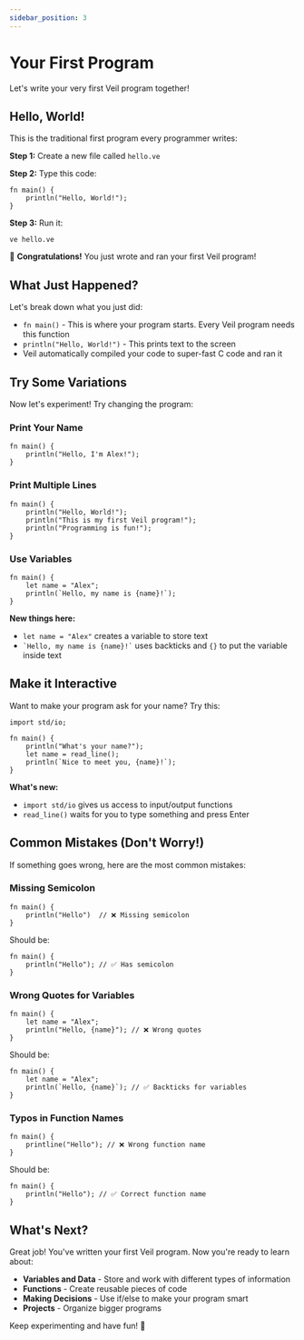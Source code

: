 ```yaml
---
sidebar_position: 3
---
```


# Your First Program

Let's write your very first Veil program together!

## Hello, World!

This is the traditional first program every programmer writes:

**Step 1:** Create a new file called `hello.ve`

**Step 2:** Type this code:

```veil
fn main() {
    println("Hello, World!");
}
```

**Step 3:** Run it:

```shell
ve hello.ve
```

🎉 **Congratulations!** You just wrote and ran your first Veil program!

## What Just Happened?

Let's break down what you just did:

- `fn main()` - This is where your program starts. Every Veil program needs this function
- `println("Hello, World!")` - This prints text to the screen
- Veil automatically compiled your code to super-fast C code and ran it

## Try Some Variations

Now let's experiment! Try changing the program:

### Print Your Name

```veil
fn main() {
    println("Hello, I'm Alex!");
}
```

### Print Multiple Lines

```veil
fn main() {
    println("Hello, World!");
    println("This is my first Veil program!");
    println("Programming is fun!");
}
```

### Use Variables

```veil
fn main() {
    let name = "Alex";
    println(`Hello, my name is {name}!`);
}
```

**New things here:**
- `let name = "Alex"` creates a variable to store text
- `` `Hello, my name is {name}!` `` uses backticks and `{}` to put the variable inside text

## Make it Interactive

Want to make your program ask for your name? Try this:

```veil
import std/io;

fn main() {
    println("What's your name?");
    let name = read_line();
    println(`Nice to meet you, {name}!`);
}
```

**What's new:**
- `import std/io` gives us access to input/output functions
- `read_line()` waits for you to type something and press Enter

## Common Mistakes (Don't Worry!)

If something goes wrong, here are the most common mistakes:

### Missing Semicolon
```veil
fn main() {
    println("Hello")  // ❌ Missing semicolon
}
```

Should be:
```veil
fn main() {
    println("Hello"); // ✅ Has semicolon
}
```

### Wrong Quotes for Variables
```veil
fn main() {
    let name = "Alex";
    println("Hello, {name}"); // ❌ Wrong quotes
}
```

Should be:
```veil
fn main() {
    let name = "Alex";
    println(`Hello, {name}`); // ✅ Backticks for variables
}
```

### Typos in Function Names
```veil
fn main() {
    printline("Hello"); // ❌ Wrong function name
}
```

Should be:
```veil
fn main() {
    println("Hello"); // ✅ Correct function name
}
```

## What's Next?

Great job! You've written your first Veil program. Now you're ready to learn about:

- **Variables and Data** - Store and work with different types of information
- **Functions** - Create reusable pieces of code
- **Making Decisions** - Use if/else to make your program smart
- **Projects** - Organize bigger programs

Keep experimenting and have fun! 🚀
